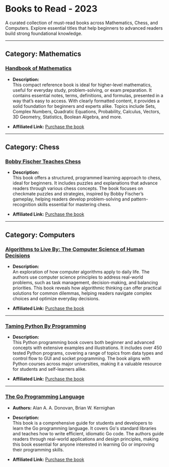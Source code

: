 # Books to Read - 2023

A curated collection of must-read books across Mathematics, Chess, and Computers. Explore essential titles that help beginners to advanced readers build strong foundational knowledge.

---

## Category: Mathematics

### [Handbook of Mathematics](https://amzn.to/3AD3hke)

- **Description:**  
  This compact reference book is ideal for higher-level mathematics, useful for everyday study, problem-solving, or exam preparation. It contains essential notes, terms, definitions, and formulas, presented in a way that’s easy to access. With clearly formatted content, it provides a solid foundation for beginners and experts alike. Topics include Sets, Complex Numbers, Quadratic Equations, Probability, Calculus, Vectors, 3D Geometry, Statistics, Boolean Algebra, and more.

- **Affiliated Link:** [Purchase the book](https://amzn.to/3AD3hke)

---

## Category: Chess

### [Bobby Fischer Teaches Chess](https://amzn.to/48MddVm)

- **Description:**  
  This book offers a structured, programmed learning approach to chess, ideal for beginners. It includes puzzles and explanations that advance readers through various chess concepts. The book focuses on checkmate puzzles and strategies, inspired by Bobby Fischer’s gameplay, helping readers develop problem-solving and pattern-recognition skills essential for mastering chess.

- **Affiliated Link:** [Purchase the book](https://amzn.to/48MddVm)

---

## Category: Computers

### [Algorithms to Live By: The Computer Science of Human Decisions](https://amzn.to/48FC1OB)

- **Description:**  
  An exploration of how computer algorithms apply to daily life. The authors use computer science principles to address real-world problems, such as task management, decision-making, and balancing priorities. This book reveals how algorithmic thinking can offer practical solutions for common dilemmas, helping readers navigate complex choices and optimize everyday decisions.

- **Affiliated Link:** [Purchase the book](https://amzn.to/48FC1OB)

---

### [Taming Python By Programming](https://amzn.to/3O0wGYv)

- **Description:**  
  This Python programming book covers both beginner and advanced concepts with extensive examples and illustrations. It includes over 450 tested Python programs, covering a range of topics from data types and control flow to GUI and socket programming. The book aligns with Python courses across major universities, making it a valuable resource for students and self-learners alike.

- **Affiliated Link:** [Purchase the book](https://amzn.to/3O0wGYv)

---

### [The Go Programming Language](https://amzn.to/4fjYNhp)

- **Authors:** Alan A. A. Donovan, Brian W. Kernighan

- **Description:**  
  This book is a comprehensive guide for students and developers to learn the Go programming language. It covers Go's standard libraries and teaches how to write efficient, idiomatic Go code. The authors guide readers through real-world applications and design principles, making this book essential for anyone interested in learning Go or improving their programming skills.

- **Affiliated Link:** [Purchase the book](https://amzn.to/4fjYNhp)

